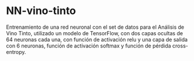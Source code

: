 # NN-vino-tinto
 Entrenamiento de una red neuronal con el set de datos para el Análisis de Vino Tinto, utilizado un modelo de TensorFlow, con dos capas ocultas de 64 neuronas cada una, con función de activación relu y una capa de salida con 6 neuronas, función de activación softmax y función de pérdida cross-entropy. 
